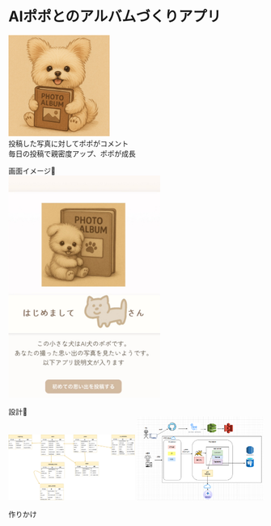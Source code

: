 <h1>AIポポとのアルバムづくりアプリ</h1>
<img src="readme-assets/popo-album.png" alt="Popoの笑顔" width="200">　<br>
投稿した写真に対してポポがコメント <br>
毎日の投稿で親密度アップ、ポポが成長<br>

画面イメージ🐶<br>
<img src="readme-assets/sample.png" alt="画面イメージ" width="300">

設計🔨<br>
<img src="readme-assets/er.png" width="250"> 
<img src="readme-assets/arc.png" width="250">

作りかけ